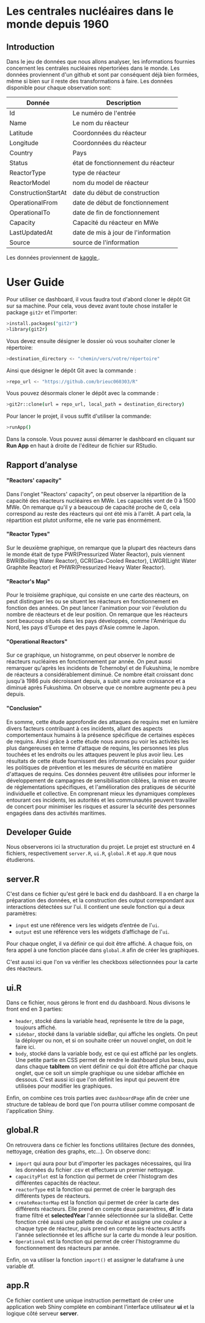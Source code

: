 # Les centrales nucléaires dans le monde depuis 1960

## Introduction

Dans le jeu de données que nous allons analyser, les informations fournies concernent les centrales nucléaires répertoriées dans le monde. Les données proviennent d'un github et sont par conséquent déjà bien formées, même si bien sur il reste des transformations à faire. Les données disponible pour chaque observation sont:

| Donnée | Description |
| ------ | ------ |
| Id | Le numéro de l'entrée |
| Name | Le nom du réacteur |
| Latitude | Coordonnées du réacteur |
| Longitude | Coordonnées du réacteur |
| Country | Pays |
| Status | état de fonctionnement du réacteur |
| ReactorType | type de réacteur |
| ReactorModel | nom du model de réacteur |
| ConstructionStartAt | date du début de construction |
| OperationalFrom | date de début de fonctionnement |
| OperationalTo | date de fin de fonctionnement |
| Capacity | Capacité du réacteur en MWe |
| LastUpdatedAt | date de mis à jour de l'information |
| Source | source de l'information |

 Les données proviennent de [kaggle ](https://www.kaggle.com/datasets/marchman/geo-nuclear-data).

# User Guide

Pour utiliser ce dashboard, il vous faudra tout d'abord cloner le dépôt Git sur sa machine. Pour cela, vous devez avant toute chose installer le package `git2r` et l'importer:

```sh
>install.packages("git2r")
>library(git2r)
```

Vous devez ensuite désigner le dossier où vous souhaiter cloner le répertoire:

```sh
>destination_directory <- "chemin/vers/votre/répertoire"
```

Ainsi que désigner le dépôt Git avec la commande :
```sh
>repo_url <- "https://github.com/brieuc060303/R"
```

Vous pouvez désormais cloner le dépôt avec la commande :
```sh
>git2r::clone(url = repo_url, local_path = destination_directory)
```

Pour lancer le projet, il vous suffit d'utiliser la commande:

```sh
>runApp()
```
Dans la console. Vous pouvez aussi démarrer le dashboard en cliquant sur **Run App** en haut à droite de l'éditeur de fichier sur RStudio.

##  Rapport d’analyse

#### "Reactors' capacity"
Dans l'onglet "Reactors' capacity", on peut observer la répartition de la capacité des réacteurs nucléaires en MWe. Les capacités vont de 0 à 1500 MWe. On remarque qu'il y a beaucoup de capacité proche de 0, cela correspond au reste des réacteurs qui ont été mis à l'arrêt. A part cela, la répartition est plutot uniforme, elle ne varie pas énormément.

#### "Reactor Types"
Sur le deuxième graphique, on remarque que la plupart des réacteurs dans le monde était de type PWR(Pressurized Water Reactor), puis viennent BWR(Boiling Water Reactor), GCR(Gas-Cooled Reactor), LWGR(Light Water Graphite Reactor) et PHWR(Pressurized Heavy Water Reactor).

#### "Reactor's Map"
Pour le troisième graphique, qui consiste en une carte des réacteurs, on peut distinguer les ou se situent les réacteurs en fonctionnement en fonction des années.
On peut lancer l'animation pour voir l'évolution du nombre de réacteurs et de leur position. On remarque que les réacteurs sont beaucoup situés dans les pays développés, comme l'Amérique du Nord, les pays d'Europe et des pays d'Asie comme le Japon.

#### "Operational Reactors"
Sur ce graphique, un histogramme, on peut observer le nombre de réacteurs nucléaires en fonctionnement par année. On peut aussi remarquer qu'après les incidents de Tchernobyl et de Fukushima, le nombre de réacteurs a considérablement diminué. Ce nombre était croissant donc jusqu'à 1986 puis décroissant depuis, a subit une autre croissance et a diminué après Fukushima. On observe que ce nombre augmente peu à peu depuis.

#### "Conclusion"
En somme, cette étude approfondie des attaques de requins met en lumière divers facteurs contribuant à ces incidents, allant des aspects comportementaux humains à la présence spécifique de certaines espèces de requins. Ainsi grâce à cette étude nous avons pu voir les activités les plus dangereuses en terme d'attaque de requins, les personnes les plus touchées et les endroits ou les attaques peuvent le plus avoir lieu. Les résultats de cette étude fournissent des informations cruciales pour guider les politiques de prévention et les mesures de sécurité en matière d'attaques de requins. Ces données peuvent être utilisées pour informer le développement de campagnes de sensibilisation ciblées, la mise en œuvre de réglementations spécifiques, et l'amélioration des pratiques de sécurité individuelle et collective. En comprenant mieux les dynamiques complexes entourant ces incidents, les autorités et les communautés peuvent travailler de concert pour minimiser les risques et assurer la sécurité des personnes engagées dans des activités maritimes. 

## Developer Guide

Nous observerons ici la structuration du projet. Le projet est structuré en 4 fichiers, respectivement `server.R`, `ui.R`, `global.R` et `app.R` que nous étudierons.

## server.R

C'est dans ce fichier qu'est géré le back end du dashboard. Il a en charge la préparation des données, et la construction des output correspondant aux interactions détectées sur l'ui. Il contient une seule fonction qui a deux paramètres:

- `input` est une référence vers les widgets d’entrée de l'`ui`.
- `output` est une référence vers les widgets d’affichage de l'`ui`.

Pour chaque onglet, il va définir ce qui doit être affiché. A chaque fois, on fera appel à une fonction placée dans `global.R` afin de créer les graphiques.

C'est aussi ici que l'on va vérifier les checkboxs sélectionnées pour la carte des réacteurs.

## ui.R

Dans ce fichier, nous gérons le front end du dashboard. Nous divisons le front end en 3 parties:

- `header`, stocké dans la variable head, représente le titre de la page, toujours affiché.
- `sidebar`, stocké dans la variable sideBar, qui affiche les onglets. On peut la déployer ou non, et si on souhaite créer un nouvel onglet, on doit le faire ici.
- `body`, stocké dans la variable body, est ce qui est affiché par les onglets. Une petite partie en CSS permet de rendre le dashboard plus beau, puis dans chaque **tabItem** on vient définir ce qui doit être affiché par chaque onglet, que ce soit un simple graphique ou une sidebar affichée en dessous. C'est aussi ici que l'on définit les input qui peuvent être utilisées pour modifier les graphiques.
 
Enfin, on combine ces trois parties avec `dashboardPage` afin de créer une structure de tableau de bord que l'on pourra utiliser comme composant de l'application Shiny.

## global.R

On retrouvera dans ce fichier les fonctions utilitaires (lecture des données, nettoyage, création des graphs, etc…). On observe donc:
- `import` qui aura pour but d'importer les packages nécessaires, qui lira les données du fichier .csv et effectuera un premier nettoyage.
- `capacityPlot` est la fonction qui permet de créer l'histogram des différentes capacités de réacteur.
- `reactorType` est la fonction qui permet de créer le bargraph des différents types de réacteurs.
- `createReactorMap` est la fonction qui permet de créer la carte des différents réacteurs. Elle prend en compte deux paramètres, **df** le data frame filtré et **selectedYear** l'année sélectionnée sur la slideBar. Cette fonction créé aussi une pallette de couleur et assigne une couleur a chaque type de réacteur, puis prend en compte les réacteurs actifs l'année selectionnée et les affiche sur la carte du monde à leur position.
- `Operational` est la fonction qui permet de créer l'histogramme du fonctionnement des réacteurs par année.

Enfin, on va utiliser la fonction `import()` et assigner le dataframe à une variable df.

## app.R

Ce fichier contient une unique instruction permettant de créer une application web Shiny complète en combinant l'interface utilisateur **ui** et la logique côté serveur **server**.